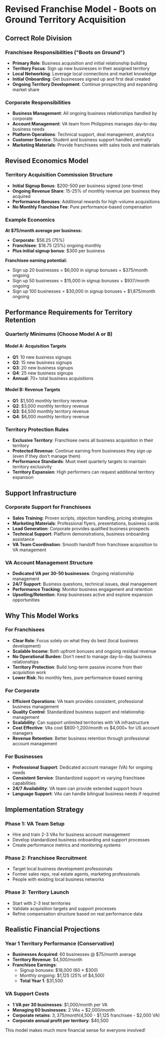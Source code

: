 # Revised Franchise Model - Boots on Ground Territory Acquisition

## Correct Role Division

### Franchisee Responsibilities ("Boots on Ground")
- **Primary Role**: Business acquisition and initial relationship building
- **Territory Focus**: Sign up new businesses in their assigned territory
- **Local Networking**: Leverage local connections and market knowledge
- **Initial Onboarding**: Get businesses signed up and first deal created
- **Ongoing Territory Development**: Continue prospecting and expanding market share

### Corporate Responsibilities
- **Business Management**: All ongoing business relationships handled by corporate
- **Account Management**: VA team from Philippines manages day-to-day business needs
- **Platform Operations**: Technical support, deal management, analytics
- **Customer Service**: Student and business support handled centrally
- **Marketing Materials**: Provide franchisees with sales tools and materials

## Revised Economics Model

### Territory Acquisition Commission Structure
- **Initial Signup Bonus**: $200-500 per business signed (one-time)
- **Ongoing Revenue Share**: 15-25% of monthly revenue per business they acquired
- **Performance Bonuses**: Additional rewards for high-volume acquisitions
- **No Monthly Franchise Fee**: Pure performance-based compensation

### Example Economics
**At $75/month average per business:**
- **Corporate**: $56.25 (75%)
- **Franchisee**: $18.75 (25%) ongoing monthly
- **Plus initial signup bonus**: $300 per business

**Franchisee earning potential:**
- Sign up 20 businesses = $6,000 in signup bonuses + $375/month ongoing
- Sign up 50 businesses = $15,000 in signup bonuses + $937/month ongoing
- Sign up 100 businesses = $30,000 in signup bonuses + $1,875/month ongoing

## Performance Requirements for Territory Retention

### Quarterly Minimums (Choose Model A or B)

#### Model A: Acquisition Targets
- **Q1**: 10 new business signups
- **Q2**: 15 new business signups  
- **Q3**: 20 new business signups
- **Q4**: 25 new business signups
- **Annual**: 70+ total business acquisitions

#### Model B: Revenue Targets
- **Q1**: $1,500 monthly territory revenue
- **Q2**: $3,000 monthly territory revenue
- **Q3**: $4,500 monthly territory revenue
- **Q4**: $6,000 monthly territory revenue

### Territory Protection Rules
- **Exclusive Territory**: Franchisee owns all business acquisition in their territory
- **Protected Revenue**: Continue earning from businesses they sign up (even if they don't manage them)
- **Performance Standards**: Must meet quarterly targets to maintain territory exclusivity
- **Territory Expansion**: High performers can request additional territory expansion

## Support Infrastructure

### Corporate Support for Franchisees
- **Sales Training**: Proven scripts, objection handling, pricing strategies
- **Marketing Materials**: Professional flyers, presentations, business cards
- **Lead Generation**: Corporate provides qualified business prospects
- **Technical Support**: Platform demonstrations, business onboarding assistance
- **VA Team Coordination**: Smooth handoff from franchisee acquisition to VA management

### VA Account Management Structure
- **Dedicated VA per 30-50 businesses**: Ongoing relationship management
- **24/7 Support**: Business questions, technical issues, deal management
- **Performance Tracking**: Monitor business engagement and retention
- **Upselling/Retention**: Keep businesses active and explore expansion opportunities

## Why This Model Works

### For Franchisees
- **Clear Role**: Focus solely on what they do best (local business development)
- **Scalable Income**: Both upfront bonuses and ongoing residual revenue
- **No Operational Burden**: Don't need to manage day-to-day business relationships
- **Territory Protection**: Build long-term passive income from their acquisition work
- **Lower Risk**: No monthly fees, pure performance-based earning

### For Corporate
- **Efficient Operations**: VA team provides consistent, professional business management
- **Quality Control**: Standardized business support and relationship management  
- **Scalability**: Can support unlimited territories with VA infrastructure
- **Cost Effective**: VAs cost $800-1,200/month vs $4,000+ for US account managers
- **Revenue Retention**: Better business retention through professional account management

### For Businesses
- **Professional Support**: Dedicated account manager (VA) for ongoing needs
- **Consistent Service**: Standardized support vs varying franchisee capabilities
- **24/7 Availability**: VA team can provide extended support hours
- **Language Support**: VAs can handle bilingual business needs if required

## Implementation Strategy

### Phase 1: VA Team Setup
- Hire and train 2-3 VAs for business account management
- Develop standardized business onboarding and support processes
- Create performance metrics and monitoring systems

### Phase 2: Franchisee Recruitment
- Target local business development professionals
- Former sales reps, real estate agents, marketing professionals
- People with existing local business networks

### Phase 3: Territory Launch
- Start with 2-3 test territories
- Validate acquisition targets and support processes
- Refine compensation structure based on real performance data

## Realistic Financial Projections

### Year 1 Territory Performance (Conservative)
- **Businesses Acquired**: 60 businesses @ $75/month average
- **Territory Revenue**: $4,500/month
- **Franchisee Earnings**: 
  - Signup bonuses: $18,000 (60 × $300)
  - Monthly ongoing: $1,125 (25% of $4,500)
  - **Total Year 1**: $31,500

### VA Support Costs
- **1 VA per 30 businesses**: $1,000/month per VA
- **Managing 60 businesses**: 2 VAs = $2,000/month
- **Corporate retains**: $3,375/month ($4,500 - $1,125 franchisee - $2,000 VA)
- **Corporate annual profit per territory**: $40,500

This model makes much more financial sense for everyone involved!